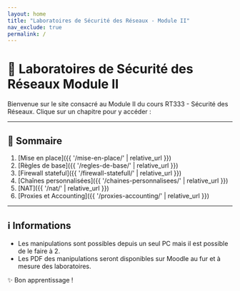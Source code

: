 ```yaml
---
layout: home
title: "Laboratoires de Sécurité des Réseaux - Module II"
nav_exclude: true
permalink: /
---
```


# 📘 Laboratoires de Sécurité des Réseaux Module II

Bienvenue sur le site consacré au Module II du cours RT333 - Sécurité des Réseaux.
Clique sur un chapitre pour y accéder :

---

## 📑 Sommaire

1. [Mise en place]({{ '/mise-en-place/' | relative_url }})
2. [Règles de base]({{ '/regles-de-base/' | relative_url }})
3. [Firewall stateful]({{ '/firewall-statefull/' | relative_url }})
4. [Chaînes personnalisées]({{ '/chaines-personnalisees/' | relative_url }})
5. [NAT]({{ '/nat/' | relative_url }})
6. [Proxies et Accounting]({{ '/proxies-accounting/' | relative_url }})


---

## ℹ️ Informations

- Les manipulations sont possibles depuis un seul PC mais il est possible de le faire à 2.  
- Les PDF des manipulations seront disponibles sur Moodle au fur et à mesure des laboratoires.

✨ Bon apprentissage !
